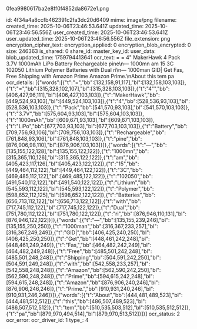 0fea9980617ba2e8ff0f4852da8672e1.png

id: 4f34a4a8ccfb462391c2fa3dc20d6409
mime: image/png
filename: 
created_time: 2025-10-06T23:46:53.641Z
updated_time: 2025-10-06T23:46:56.556Z
user_created_time: 2025-10-06T23:46:53.641Z
user_updated_time: 2025-10-06T23:46:56.556Z
file_extension: png
encryption_cipher_text: 
encryption_applied: 0
encryption_blob_encrypted: 0
size: 246363
is_shared: 0
share_id: 
master_key_id: 
user_data: 
blob_updated_time: 1759794413641
ocr_text: = = 4" MakerHawk 4 Pack 3.7V 1000mAh LiPo Battery Rechargeable pine\n— 1000mn am 15 3C 102050 Lithium Polymer Batteries with Dual ri\n— 1000man GID| Get Fas, Free Shipping with Amazon Prime Amazon Prime.\nAbout this tem pa
ocr_details: [{"words":[{"t":"=","bb":[132,158,91,117],"bl":[132,158,103,103]},{"t":"=","bb":[315,328,102,107],"bl":[315,328,103,103]},{"t":"4\"","bb":[406,427,96,111],"bl":[406,427,103,103]},{"t":"MakerHawk","bb":[449,524,93,103],"bl":[449,524,103,103]},{"t":"4","bb":[528,536,93,103],"bl":[528,536,103,103]},{"t":"Pack","bb":[541,570,93,103],"bl":[541,570,103,103]},{"t":"3.7V","bb":[575,604,93,103],"bl":[575,604,103,103]},{"t":"1000mAh","bb":[609,671,93,103],"bl":[609,671,103,103]},{"t":"LiPo","bb":[677,703,93,103],"bl":[677,703,103,103]},{"t":"Battery","bb":[709,756,93,106],"bl":[709,756,103,103]},{"t":"Rechargeable","bb":[761,848,93,106],"bl":[761,848,103,103]},{"t":"pine","bb":[876,906,98,110],"bl":[876,906,103,103]}]},{"words":[{"t":"—","bb":[135,155,122,128],"bl":[135,155,122,122]},{"t":"1000mn","bb":[315,365,110,126],"bl":[315,365,122,122]},{"t":"am","bb":[405,423,117,126],"bl":[405,423,122,122]},{"t":"15","bb":[449,464,112,122],"bl":[449,464,122,122]},{"t":"3C","bb":[469,485,112,122],"bl":[469,485,122,122]},{"t":"102050","bb":[491,540,112,122],"bl":[491,540,122,122]},{"t":"Lithium","bb":[545,593,112,122],"bl":[545,593,122,122]},{"t":"Polymer","bb":[598,652,112,125],"bl":[598,652,122,122]},{"t":"Batteries","bb":[656,713,112,122],"bl":[656,713,122,122]},{"t":"with","bb":[717,745,112,122],"bl":[717,745,122,122]},{"t":"Dual","bb":[751,780,112,122],"bl":[751,780,122,122]},{"t":"ri","bb":[876,946,110,131],"bl":[876,946,122,122]}]},{"words":[{"t":"—","bb":[135,155,239,246],"bl":[135,155,250,250]},{"t":"1000man","bb":[316,367,233,257],"bl":[316,367,249,249]},{"t":"GID|","bb":[406,425,240,250],"bl":[406,425,250,250]},{"t":"Get","bb":[448,461,242,248],"bl":[448,461,249,249]},{"t":"Fas,","bb":[464,482,242,249],"bl":[464,482,249,248]},{"t":"Free","bb":[485,501,242,248],"bl":[485,501,248,248]},{"t":"Shipping","bb":[504,591,242,250],"bl":[504,591,249,248]},{"t":"with","bb":[542,558,233,257],"bl":[542,558,248,248]},{"t":"Amazon","bb":[562,590,242,250],"bl":[562,590,248,248]},{"t":"Prime","bb":[594,615,242,248],"bl":[594,615,248,248]},{"t":"Amazon","bb":[876,906,240,246],"bl":[876,906,246,246]},{"t":"Prime.","bb":[910,931,240,246],"bl":[910,931,246,246]}]},{"words":[{"t":"About","bb":[444,481,489,523],"bl":[444,481,512,512]},{"t":"this","bb":[486,507,489,523],"bl":[486,507,512,512]},{"t":"tem","bb":[510,535,503,512],"bl":[510,535,512,512]},{"t":"pa","bb":[879,970,494,514],"bl":[879,970,513,512]}]}]
ocr_status: 2
ocr_error: 
ocr_driver_id: 1
type_: 4
